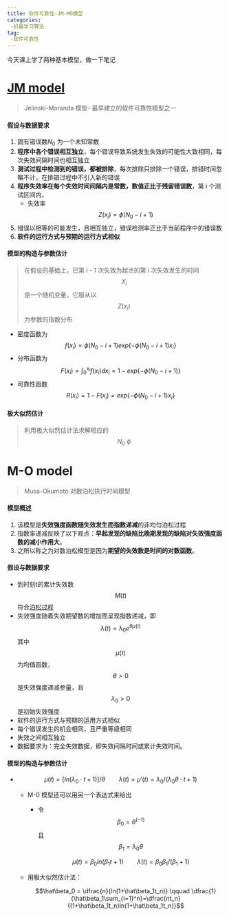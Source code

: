 ```yaml
---
title: 软件可靠性-JM-MO模型
categories:
 -机器学习算法
tag:
 -软件可靠性
---
```

今天课上学了两种基本模型，做一下笔记


# [JM model](http://aircconline.com/ijsea/V7N2/7216ijsea04.pdf)



> Jelinski-Moranda 模型- 最早建立的软件可靠性模型之一

#### 假设与数据要求

1. 固有错误数$N_0$ 为一个未知常数
2. **程序中各个错误相互独立**，每个错误导致系统发生失效的可能性大致相同，每次失效间隔时间也相互独立
3. **测试过程中检测到的错误，都被排除**，每次排除只排除一个错误，排错时间忽略不计，在排错过程中不引入新的错误
4. **程序失效率在每个失效时间间隔内是常数，数值正比于残留错误数**，第 i 个测试区间内，
   - 失效率 $$Z(x_i) = \phi(N_0- i + 1)$$ 
5. 错误以相等的可能发生，且相互独立，错误检测率正比于当前程序中的错误数
6. **软件的运行方式与预期的运行方式相似**



#### 模型的构造与参数估计

> 在假设的基础上，已第 i - 1 次失效为起点的第 i 次失效发生的时间 $$X_i$$ 是一个随机变量，它服从以$$Z(x_i)$$为参数的指数分布

- 密度函数为 $$f(x_i) = \phi(N_0 - i + 1)exp\{-\phi(N_0 - i + 1)x_i\}$$ 
- 分布函数为 $$F(x_i) = \int_0^{x_i}f(x_i)dx_i=1-exp\{-\phi(N_0-i+1)\}$$ 
- 可靠性函数 $$R(x_i) = 1-F(x_i)=exp\{-\phi(N_0-i+1)x_i\}$$ 

#### 极大似然估计

> 利用极大似然估计法求解相应的$$N_0\ \phi$$





# M-O model

> Musa-Okumoto 对数泊松执行时间模型

#### 模型概述

1. 该模型是**失效强度函数随失效发生而指数递减**的非均匀泊松过程
2. 指数率递减反映了以下观点：**早起发现的缺陷比晚期发现的缺陷对失效强度函数的减小作用大**。
3. 之所以称之为对数泊松模型是因为**期望的失效数是时间的对数函数**。

#### 假设与数据要求

- 到时刻t的累计失效数$$M(t)$$符合[泊松过程](https://www.google.com.sg/url?sa=t&rct=j&q=&esrc=s&source=web&cd=1&ved=0ahUKEwihx_SEu7HWAhWHpo8KHahzBDoQFggnMAA&url=https%3A%2F%2Fzh.wikipedia.org%2Fzh-sg%2F%25E6%25B3%258A%25E6%259D%25BE%25E8%25BF%2587%25E7%25A8%258B&usg=AFQjCNFrpkO2DhUtk_nW7DGFtbbUuUfo_A)
- 失效强度随着失效期望数的增加而呈现指数递减，即$$\lambda(t) = \lambda_0e^{\theta\mu(t)}$$其中$$\mu(t)$$为均值函数，$$\theta > 0$$是失效强度递减参量，且$$\lambda_0 > 0$$是初始失效强度
- 软件的运行方式与预期的运用方式相似
- 每个错误发生的机会相同，且严重等级相同
- 失效之间相互独立
- 数据要求为：完全失效数据，即失效间隔时间或累计失效时间。

#### 模型的构造与参数估计

- $$\mu(t)=[ln(\lambda_0\cdot t+1)]/\theta \qquad  \lambda(t)=\mu'(t)=\lambda_0/(\lambda_0\theta\cdot t+1)$$

  - M-0 模型还可以用另一个表达式来给出

    - 令$$\beta_0=\theta^{(-1)}$$且$$\beta_1=\lambda_0\theta$$

      $$\mu(t)=\beta_0ln(\beta_1t+1) \qquad \lambda(t)=\beta_0\beta_1/(\beta_1+1)$$

  - 用极大似然估计法：

    $$\hat\beta_0 = \dfrac{n}{ln(1+\hat\beta_1t_n)} \qquad \dfrac{1}{\hat\beta_1\sum_{i=1}^n}=\dfrac{nt_n}{(1+\hat\beta_1t_n)ln(1+\hat\beta_1t_n)}$$

